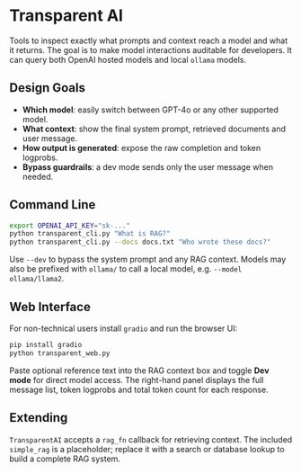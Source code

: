 # Transparent AI

Tools to inspect exactly what prompts and context reach a model and what it
returns. The goal is to make model interactions auditable for developers.
It can query both OpenAI hosted models and local ``ollama`` models.

## Design Goals

- **Which model**: easily switch between GPT-4o or any other supported model.
- **What context**: show the final system prompt, retrieved documents and user
  message.
- **How output is generated**: expose the raw completion and token logprobs.
- **Bypass guardrails**: a dev mode sends only the user message when needed.

## Command Line

```bash
export OPENAI_API_KEY="sk-..."
python transparent_cli.py "What is RAG?"
python transparent_cli.py --docs docs.txt "Who wrote these docs?"
```

Use `--dev` to bypass the system prompt and any RAG context. Models may also be
prefixed with `ollama/` to call a local model, e.g. `--model ollama/llama2`.

## Web Interface

For non-technical users install `gradio` and run the browser UI:

```bash
pip install gradio
python transparent_web.py
```

Paste optional reference text into the RAG context box and toggle **Dev mode**
for direct model access. The right-hand panel displays the full message list,
token logprobs and total token count for each response.

## Extending

`TransparentAI` accepts a `rag_fn` callback for retrieving context. The included
`simple_rag` is a placeholder; replace it with a search or database lookup to
build a complete RAG system.
